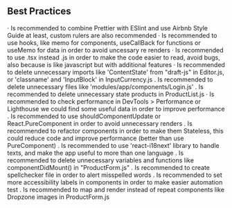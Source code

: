 ## Best Practices

· Is recommended to combine Prettier with ESlint and use Airbnb Style Guide at least, custom rulers are also recommended
· Is recommended to use hooks, like memo for components, useCallBack for functions or useMemo for data in order to avoid uncessary re renders
· Is recommended to use .tsx instead .js in order to make the code easier to read, avoid bugs, also because is like javascript but with additional features
· Is recommended to delete unnecessary imports like 'ContentState' from "draft-js" in Editor.js, or 'classname' and 'InputBlock' in InputCurrency.js
. Is recommended to delete unnecessary files like 'modules/app/components/Login.js'
. Is recommended to delete unnecessary state products in ProductList.js
· Is recommended to check performance in DevTools > Performance or Lighthouse we could find some useful data in order to improve performance
. Is recommended to use shouldComponentUpdate or React.PureComponent in order to avoid unnecessary renders
. Is recommended to refactor components in order to make them Stateless, this could reduce code and improve performance (better than use PureComponent)
. Is recommended to use 'react-i18next' library to handle texts, and make the app useful to more than one language
. Is recommended to delete unnecessary variables and functions like componentDidMount() in "ProductForm.js"
. Is recommended to create spellchecker file in order to alert misspelled words
. Is recommended to set more accessibility labels in components in order to make easier automation test
. Is recommended to map and render instead of repeat components like Dropzone images in ProductForm.js

